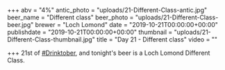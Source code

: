 +++
abv = "4%"
antic_photo = "uploads/21-Different-Class-antic.jpg"
beer_name = "Different class"
beer_photo = "uploads/21-Different-Class-beer.jpg"
brewer = "Loch Lomond"
date = "2019-10-21T00:00:00+00:00"
publishdate = "2019-10-21T00:00:00+00:00"
thumbnail = "uploads/21-Different-Class-thumbnail.jpg"
title = "Day 21 - Different class"
video = ""

+++
21st of [#Drinktober](https://www.facebook.com/hashtag/drinktober?source=feed_text&epa=HASHTAG), and tonight's beer is a Loch Lomond Different Class.